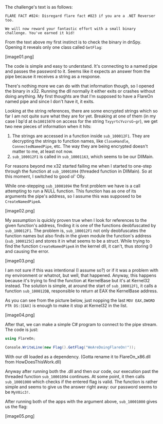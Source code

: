 The challenge's text is as follows:
```
FLARE FACT #824: Disregard flare fact #823 if you are a .NET Reverser too.

We will now reward your fantastic effort with a small binary challenge. You've earned it kid!
```

From the text above my first instinct is to check the binary in dnSpy. Opening it reveals only one class called `GetFlag`:

[image01.png]

The code is simple and easy to understand. It's connecting to a named pipe and passes the password to it. Seems like it expects an answer from the pipe because it receives a string as a response.

There's nothing more we can do with that information though, so I opened the binary in x32. Running the dll normally it either exits or crashes without doing anything. My first thoughts are that I'm supposed to have a FlareOn named pipe and since I don't have it, it exits.

Looking at the string references, there are some encrypted strings which so far I am not quite sure what they are for yet. Breaking at one of them (in my case I bp'd at `0x10015070` on access for the string `TxyyrtcYvzrsG~gr`), we get two new pieces of information when it hits:
1. The strings are accessed in a function inside `sub_100012F1`. They are decrypting the strings to function names, like `CloseHandle`, `ConnectedNamedPipe`, etc. The way they are being encrypted doesn't matter to me, at least not now.
2. `sub_100012F1` is called in `sub_10001163`, which seems to be our DllMain.

For reasons beyond me x32 started failing me when I started to one-step through the function at `sub_10001094` (threaded function in DllMain). So at this moment, I switched to good ol' Olly.

While one-stepping `sub_10001094` the first problem we have is a call attempting to run a NULL function. This function has as one of its arguments the pipe's address, so I assume this was supposed to be `CreateNamedPipeA`.

[image02.png]

My assumption is quickly proven true when I look for references to the given function's address, finding it is one of the functions deobfuscated by `sub_100012F1`. The problem is, `sub_100012F1` not only deobfuscates the function names but also finds in the given module the function's address (`sub_1000125C`) and stores it in what seems to be a struct. While trying to find the function `CreateNamedPipeA` in the kernel dll, it can't, thus storing 0 and causing the error.

[image03.png]

I am not sure if this was intentional (I assume so?) or if it was a problem with my environment or whatnot, but well, that happened. Anyway, this happens because it's trying to find the function at KernelBase but it's at Kernel32 instead.
The solution is simple, at around the start of `sub_100012F1`, it calls a function `sub_100012DB`, responsible to return at EAX the KernelBase address. 

As you can see from the picture below, just nopping the last `MOV EAX,DWORD PTR DS:[EAX]` is enough to make it stop at Kernel32 in the list.

[image04.png]


After that, we can make a simple C# program to connect to the pipe stream. The code is just:
```cs
using FlareOn;

Console.WriteLine(new Flag().GetFlag("WeAreDoingFlareOn!"));
```
With our dll loaded as a dependency. (Gotta rename it to FlareOn_x86.dll from HowDoesThisWork.dll)

Anyway after running both the .dll and then our code, our execution past the threaded function `sub_10001094` continues. At some point, it then calls `sub_10001000` which checks if the entered flag is valid. The function is rather simple and seems to give us the answer right away: our password seems to be `MyV0ic3!`.

After running both of the apps with the argument above, `sub_10001000` gives us the flag:

[image05.png]